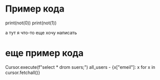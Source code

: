 
# Пример кода

print(not(0))
print(not(1))

а тут я что-то еще хочу написать

# еще пример кода

Cursor.execute(f"select * drom suers;")
all_users - {x["emeil"]: x for x in cursor.fetchall()}
